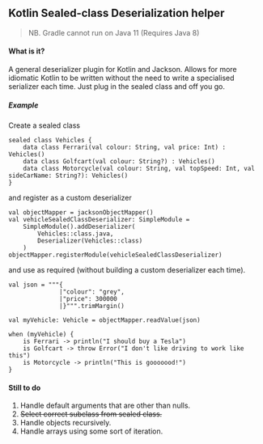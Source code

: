 ## Kotlin Sealed-class Deserialization helper
> NB. Gradle cannot run on Java 11 (Requires Java 8)

#### What is it?

A general deserializer plugin for Kotlin and Jackson.
Allows for more idiomatic Kotlin to be written without
the need to write a specialised serializer each time.
Just plug in the sealed class and off you go.

##### Example

Create a sealed class

```
sealed class Vehicles {
    data class Ferrari(val colour: String, val price: Int) : Vehicles()
    data class Golfcart(val colour: String?) : Vehicles()
    data class Motorcycle(val colour: String, val topSpeed: Int, val sideCarName: String?): Vehicles()
}
```

and register as a custom deserializer

```
val objectMapper = jacksonObjectMapper()
val vehicleSealedClassDeserializer: SimpleModule = 
    SimpleModule().addDeserializer(
        Vehicles::class.java,
        Deserializer(Vehicles::class)
    )
objectMapper.registerModule(vehicleSealedClassDeserializer)
```
and use as required (without building a custom deserializer each time).
```
val json = """{
              |"colour": "grey",
              |"price": 300000  
              |}""".trimMargin()

val myVehicle: Vehicle = objectMapper.readValue(json)

when (myVehicle) {
    is Ferrari -> println("I should buy a Tesla")
    is Golfcart -> throw Error("I don't like driving to work like this")
    is Motorcycle -> println("This is gooooood!")
}

```

#### Still to do
1. Handle default arguments that are other than nulls.
2. ~~Select correct subclass from sealed class.~~
3. Handle objects recursively.
4. Handle arrays using some sort of iteration.